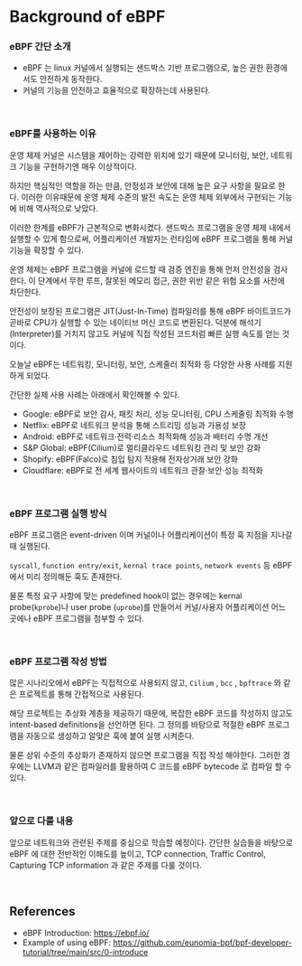 # Background of eBPF 

### eBPF 간단 소개
- eBPF 는 linux 커널에서 실행되는 샌드박스 기반 프로그램으로, 높은 권한 환경에서도 안전하게 동작한다. 
- 커널의 기능을 안전하고 효율적으로 확장하는데 사용된다.

<br>

### eBPF를 사용하는 이유  
운영 체제 커널은 시스템을 제어하는 강력한 위치에 있기 때문에 모니터링, 보안, 네트워크 기능을 구현하기엔 매우 이상적이다.  

하지만 핵심적인 역할을 하는 만큼, 안정성과 보안에 대해 높은 요구 사항을 필요로 한다. 이러한 이유때문에 운영 체제 수준의 발전 속도는 운영 체제 외부에서 구현되는 기능에 비해 역사적으로 낮았다.  

이러한 한계를 eBPF가 근본적으로 변화시켰다. 샌드박스 프로그램을 운영 체제 내에서 실행할 수 있게 함으로써, 어플리케이션 개발자는 런타임에 eBPF 프로그램을 통해 커널 기능을 확장할 수 있다.  

운영 체제는 eBPF 프로그램을 커널에 로드할 때 검증 엔진을 통해 먼저 안전성을 검사한다. 이 단계에서 무한 루프, 잘못된 메모리 접근, 권한 위반 같은 위험 요소를 사전에 차단한다.

안전성이 보장된 프로그램은 JIT(Just-In-Time) 컴파일러를 통해 eBPF 바이트코드가 곧바로 CPU가 실행할 수 있는 네이티브 머신 코드로 변환된다. 덕분에 해석기(Interpreter)를 거치지 않고도 커널에 직접 작성된 코드처럼 빠른 실행 속도를 얻는 것이다.  

오늘날 eBPF는 네트워킹, 모니터링, 보안, 스케줄러 최적화 등 다양한 사용 사례를 지원하게 되었다.  

간단한 실제 사용 사례는 아래에서 확인해볼 수 있다.  

- Google: eBPF로 보안 감사, 패킷 처리, 성능 모니터링, CPU 스케줄링 최적화 수행
- Netflix: eBPF로 네트워크 분석을 통해 스트리밍 성능과 가용성 보장
- Android: eBPF로 네트워크·전력·리소스 최적화해 성능과 배터리 수명 개선
- S&P Global: eBPF(Cilium)로 멀티클라우드 네트워킹 관리 및 보안 강화
- Shopify: eBPF(Falco)로 침입 탐지 적용해 전자상거래 보안 강화
- Cloudflare: eBPF로 전 세계 웹사이트의 네트워크 관찰·보안·성능 최적화


<br>

### eBPF 프로그램 실행 방식  
eBPF 프로그램은 event-driven 이며 커널이나 어플리케이션이 특정 훅 지점을 지나갈 때 실행된다.  

`syscall`, `function entry/exit`, `kernal trace points`, `network events` 등 eBPF 에서 미리 정의해둔 훅도 존재한다.  

물론 특정 요구 사항에 맞는 predefined hook이 없는 경우에는 kernal probe(`kprobe`)나 user probe (`uprobe`)를 만들어서 커널/사용자 어플리케이션 어느 곳에나 eBPF 프로그램을 첨부할 수 있다.   

<br>

### eBPF 프로그램 작성 방법  
많은 시나리오에서 eBPF는 직접적으로 사용되지 않고,  `Cilium` , `bcc` , `bpftrace` 와 같은 프로젝트를 통해 간접적으로 사용된다.   

해당 프로젝트는 추상화 계층을 제공하기 때문에, 복잡한 eBPF 코드를 작성하지 않고도 intent-based definitions을 선언하면 된다. 그 정의를 바탕으로 적절한 eBPF 프로그램을 자동으로 생성하고 알맞은 훅에 붙여 실행 시켜준다.   

물론 상위 수준의 추상화가 존재하지 않으면 프로그램을 직접 작성 해야한다. 그러한 경우에는 LLVM과 같은 컴파일러를 활용하여 C 코드를 eBPF bytecode 로 컴파일 할 수 있다.   

<br>

### 앞으로 다룰 내용
앞으로 네트워크와 관련된 주제를 중심으로 학습할 예정이다. 간단한 실습들을 바탕으로 eBPF 에 대한 전반적인 이해도를 높이고, TCP connection, Traffic Control, Capturing TCP information 과 같은 주제를 다룰 것이다.   


<br>


## References
- eBPF Introduction: https://ebpf.io/
- Example of using eBPF: https://github.com/eunomia-bpf/bpf-developer-tutorial/tree/main/src/0-introduce